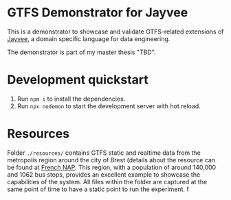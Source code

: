 # GTFS Demonstrator for Jayvee
This is a demonstrator to showcase and validate GTFS-related extensions of [Jayvee](https://github.com/jvalue/jayvee), a domain specific language for data engineering.

The demonstrator is part of my master thesis "TBD".

# Development quickstart
1. Run `npm i` to install the dependencies.
2. Run `npx nodemon` to start the development server with hot reload.

# Resources
Folder `./resources/` contains GTFS static and realtime data from the metropolis region around the city of Brest (details about the resource can be found at [French NAP](https://transport.data.gouv.fr/resources/43286). This region, with a population of around 140,000 and 1062 bus stops, provides an excellent example to showcase the capabilities of the system. All files within the folder are captured at the same point of time to have a static point to run the experiment.
f